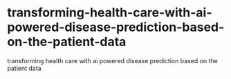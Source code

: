 # transforming-health-care-with-ai-powered-disease-prediction-based-on-the-patient-data
transforming health care with ai powered disease prediction based on the patient data
